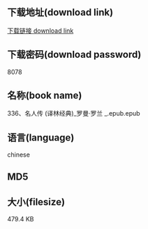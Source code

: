## 下载地址(download link)
[下载链接 download link](https://tutu365.netlify.app/?s=336%E3%80%81%E5%90%8D%E4%BA%BA%E4%BC%A0+%28%E8%AF%91%E6%9E%97%E7%BB%8F%E5%85%B8%29_%E7%BD%97%E6%9B%BC%C2%B7%E7%BD%97%E5%85%B0+_.epub)

## 下载密码(download password)
8078

## 名称(book name)
336、名人传 (译林经典)_罗曼·罗兰 _.epub.epub

## 语言(language)
chinese

## MD5


## 大小(filesize)
479.4 KB
